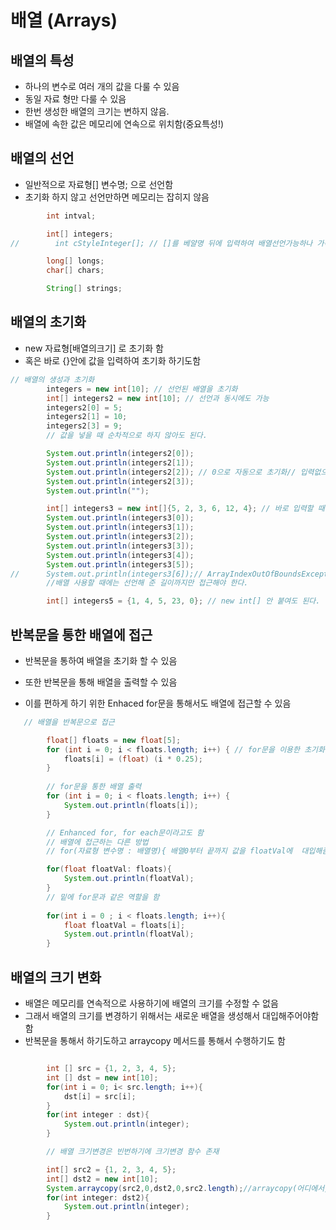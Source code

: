 # 배열 (Arrays)

## 배열의 특성

- 하나의 변수로 여러 개의 값을 다룰 수 있음
- 동일 자료 형만 다룰 수 있음
- 한번 생성한 배열의 크기는 변하지 않음.
- 배열에 속한 값은 메모리에 연속으로 위치함(중요특성!)

## 배열의 선언

- 일반적으로 자료형[] 변수명; 으로 선언함
- 초기화 하지 않고 선언만하면 메모리는 잡히지 않음

```java
        int intval;

        int[] integers;
//        int cStyleInteger[]; // []를 베얄명 뒤에 입력하여 배열선언가능하나 가독성때문에 안쓰임//쓰지마

        long[] longs;
        char[] chars;

        String[] strings;

```

## 배열의 초기화

- new 자료형[배열의크기] 로 초기화 함
- 혹은 바로 {}안에 값을 입력하여 초기화 하기도함
```java
// 배열의 생성과 초기화
        integers = new int[10]; // 선언된 배열을 초기화
        int[] integers2 = new int[10]; // 선언과 동시에도 가능
        integers2[0] = 5;
        integers2[1] = 10;
        integers2[3] = 9;
        // 값을 넣을 때 순차적으로 하지 않아도 된다.

        System.out.println(integers2[0]);
        System.out.println(integers2[1]);
        System.out.println(integers2[2]); // 0으로 자동으로 초기화// 입력없으면=0
        System.out.println(integers2[3]);
        System.out.println("");

        int[] integers3 = new int[]{5, 2, 3, 6, 12, 4}; // 바로 입력할 때는 길이 입력 안해도 된다.
        System.out.println(integers3[0]);
        System.out.println(integers3[1]);
        System.out.println(integers3[2]);
        System.out.println(integers3[3]);
        System.out.println(integers3[4]);
        System.out.println(integers3[5]);
//      System.out.println(integers3[6]);// ArrayIndexOutOfBoundsException 오류 발생
        //배열 사용할 때에는 선언해 준 길이까지만 접근해야 한다.

        int[] integers5 = {1, 4, 5, 23, 0}; // new int[] 안 붙여도 된다.
```

## 반복문을 통한 배열에 접근

- 반복문을 통하여 배열을 초기화 할 수 있음

- 또한 반복문을 통해 배열을 출력할 수 있음

- 이를 편하게 하기 위한 Enhaced for문을 통해서도 배열에 접근할 수 있음


```java
   // 배열을 반복문으로 접근

        float[] floats = new float[5];
        for (int i = 0; i < floats.length; i++) { // for문을 이용한 초기화, new할때도 초기화지만 처음값넣을때도 초기화//혼용 사용
            floats[i] = (float) (i * 0.25);
        }
        
        // for문을 통한 배열 출력
        for (int i = 0; i < floats.length; i++) {
            System.out.println(floats[i]);
        }

        // Enhanced for, for each문이라고도 함
        // 배열에 접근하는 다른 방법
        // for(자료형 변수명 : 배열명){ 배열0부터 끝까지 값을 floatVal에  대입해줌)

        for(float floatVal: floats){
            System.out.println(floatVal);
        }
        // 밑에 for문과 같은 역할을 함
        
        for(int i = 0 ; i < floats.length; i++){
            float floatVal = floats[i];
            System.out.println(floatVal);
        }
```

## 배열의 크기 변화
- 배열은 메모리를 연속적으로 사용하기에 배열의 크기를 수정할 수 없음
- 그래서 배열의 크기를 변경하기 위해서는 새로운 배열을 생성해서 대입해주어야함 함
- 반복문을 통해서 하기도하고  arraycopy 메서드를 통해서 수행하기도 함

```java

        int [] src = {1, 2, 3, 4, 5};
        int [] dst = new int[10];
        for(int i = 0; i< src.length; i++){
            dst[i] = src[i];
        }
        for(int integer : dst){
            System.out.println(integer);
        }

        // 배열 크기변경은 빈번하기에 크기변경 함수 존재

        int[] src2 = {1, 2, 3, 4, 5};
        int[] dst2 = new int[10];
        System.arraycopy(src2,0,dst2,0,src2.length);//arraycopy(어디에서,몇번째부터, 어디로, 몇번째부터,어디까지)
        for(int integer: dst2){
            System.out.println(integer);
        }
```
